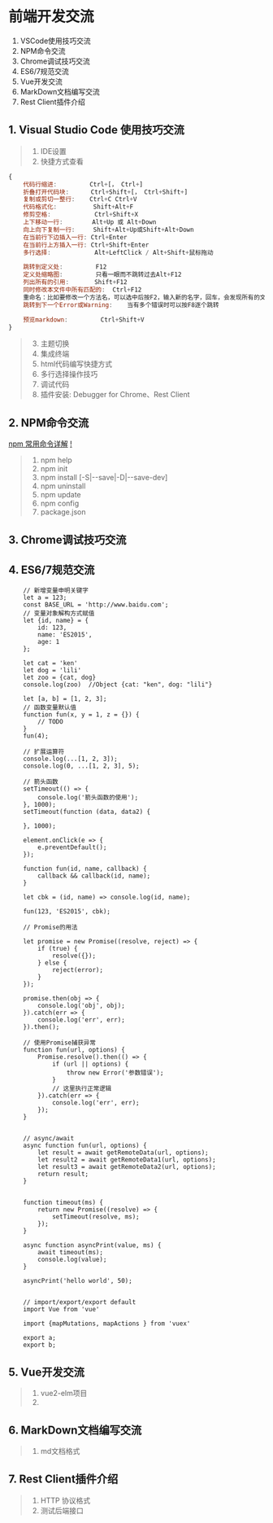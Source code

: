 
# 前端开发交流

1. VSCode使用技巧交流
2. NPM命令交流
3. Chrome调试技巧交流
4. ES6/7规范交流
5. Vue开发交流
6. MarkDown文档编写交流
7. Rest Client插件介绍


## 1. Visual Studio Code 使用技巧交流

> 1. IDE设置
> 2. 快捷方式查看
```js
{
    代码行缩进:         Ctrl+[， Ctrl+]
    折叠打开代码块:      Ctrl+Shift+[， Ctrl+Shift+]
    复制或剪切一整行:    Ctrl+C Ctrl+V
    代码格式化:          Shift+Alt+F
    修剪空格:            Ctrl+Shift+X
    上下移动一行:        Alt+Up 或 Alt+Down
    向上向下复制一行:     Shift+Alt+Up或Shift+Alt+Down
    在当前行下边插入一行: Ctrl+Enter
    在当前行上方插入一行: Ctrl+Shift+Enter
    多行选择:            Alt+LeftClick / Alt+Shift+鼠标拖动

    跳转到定义处:         F12
    定义处缩略图:         只看一眼而不跳转过去Alt+F12
    列出所有的引用:       Shift+F12
    同时修改本文件中所有匹配的:  Ctrl+F12
    重命名：比如要修改一个方法名，可以选中后按F2，输入新的名字，回车，会发现所有的文件都修改过了。
    跳转到下一个Error或Warning:    当有多个错误时可以按F8逐个跳转

    预览markdown:         Ctrl+Shift+V
}
```
> 3. 主题切换
> 4. 集成终端
> 5. html代码编写快捷方式
> 6. 多行选择操作技巧
> 7. 调试代码
> 8. 插件安装: Debugger for Chrome、Rest Client


## 2. NPM命令交流

[npm 常用命令详解](http://www.cnblogs.com/PeunZhang/p/5553574.html)
[!]()

> 1. npm help
> 2. npm init
> 3. npm install
    [-S|--save|-D|--save-dev]
> 4. npm uninstall
> 5. npm update
> 6. npm config
> 7. package.json


## 3. Chrome调试技巧交流



## 4. ES6/7规范交流

```
    // 新增变量申明关键字
    let a = 123;
    const BASE_URL = 'http://www.baidu.com';
    // 变量对象解构方式赋值
    let {id, name} = {
        id: 123,
        name: 'ES2015',
        age: 1
    };

    let cat = 'ken'
    let dog = 'lili'
    let zoo = {cat, dog}
    console.log(zoo)  //Object {cat: "ken", dog: "lili"}

    let [a, b] = [1, 2, 3];
    // 函数变量默认值
    function fun(x, y = 1, z = {}) {
        // TODO
    }
    fun(4);
    
    // 扩展运算符
    console.log(...[1, 2, 3]);
    console.log(0, ...[1, 2, 3], 5);

    // 箭头函数
    setTimeout(() => {
        console.log('箭头函数的使用');
    }, 1000);
    setTimeout(function (data, data2) {

    }, 1000);

    element.onClick(e => {
        e.preventDefault();
    });

    function fun(id, name, callback) {
        callback && callback(id, name);
    }

    let cbk = (id, name) => console.log(id, name);

    fun(123, 'ES2015', cbk);

    // Promise的用法

    let promise = new Promise((resolve, reject) => {
        if (true) {
            resolve({});
        } else {
            reject(error);
        }
    });

    promise.then(obj => {
        console.log('obj', obj);
    }).catch(err => {
        console.log('err', err);
    }).then();

    // 使用Promise捕获异常
    function fun(url, options) {
        Promise.resolve().then(() => {
            if (url || options) {
                throw new Error('参数错误');
            }
            // 这里执行正常逻辑
        }).catch(err => {
            console.log('err', err);
        });
    }


    // async/await
    async function fun(url, options) {
        let result = await getRemoteData(url, options);
        let result2 = await getRemoteData1(url, options);
        let result3 = await getRemoteData2(url, options);
        return result;
    }


    function timeout(ms) {
        return new Promise((resolve) => {
            setTimeout(resolve, ms);
        });
    }

    async function asyncPrint(value, ms) {
        await timeout(ms);
        console.log(value);
    }

    asyncPrint('hello world', 50);


    // import/export/export default
    import Vue from 'vue'

    import {mapMutations, mapActions } from 'vuex'

    export a;
    export b;

```


## 5. Vue开发交流

> 1. vue2-elm项目
> 2. 



## 6. MarkDown文档编写交流

> 1. md文档格式
> 


## 7. Rest Client插件介绍

> 1. HTTP 协议格式
> 2. 测试后端接口
